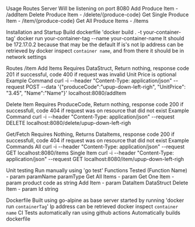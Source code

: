 Usage Routes 
   Server Will be listening on port 8080
   Add Produce Item - /addItem
   Delete Produce Item - /delete/{produce-code}
   Get Single Produce Item - /item/{produce-code}
   Get All Produce Items - /items

Installation and Startup
   Build dockerfile 'docker build . -t your-container-tag'
   docker run your-container-tag --name your-container-name
   It should be 172.17.0.2 because that may be the default
   If is's not Ip address can be retrieved by docker inspect `container name`, and from there it should be in network settings

Routes
   /item
Add Items
   Requires DataStruct, Return nothing, response code 201 if successful, code 400 if request was invalid
   Unit Price is optional
   Example Command
      curl -i --header "Content-Type: application/json"   --request POST   --data '{"produceCode":"upup-down-left-righ", "UnitPrice": "3.45", "Name":"Name"}' localhost:8080/addItem

Delete Item
   Requires ProduceCode, Return nothing, response code 200 if successfull, code 404 if request was on resource that did not exist
   Example Command 
      curl -i --header "Content-Type: application/json"   --request DELETE  localhost:8080/delete/upup-down-left-righ

Get/Fetch 
   Requires Nothing, Returns DataItems, response code 200 if successfull, code 404 if request was on resource that did not exist
   Example Commands
      All
         curl -i --header "Content-Type: application/json"   --request GET  localhost:8080/items
      Single Item
         curl -i --header "Content-Type: application/json"   --request GET  localhost:8080/item/upup-down-left-righ

Unit testing
   Run manually using 'go test'
   Functions Tested
      (Function Name) - param paramName paramType 
      Get All Items - param 
      Get One Item - param product code as string
      Add Item - param DataItem DataStruct
      Delete Item - param Id string

Dockerfile
   Built using go-alpine as base 
   server started by running 'docker run `containerTag`'
   Ip address can be retrieved docker inspect `container name`
CI
   Tests automatically ran using github actions
   Automatically builds dockerfile

